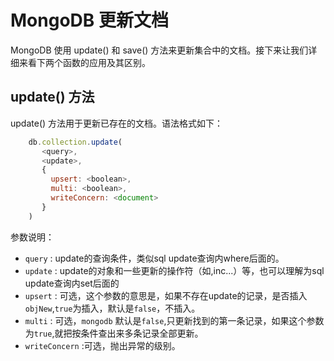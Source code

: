 # MongoDB 更新文档
MongoDB 使用 update() 和 save() 方法来更新集合中的文档。接下来让我们详细来看下两个函数的应用及其区别。
## update() 方法
update() 方法用于更新已存在的文档。语法格式如下：
``` javascript
	db.collection.update(
	   <query>,
	   <update>,
	   {
	     upsert: <boolean>,
	     multi: <boolean>,
	     writeConcern: <document>
	   }
	)
```
参数说明：
* `query` : update的查询条件，类似sql update查询内where后面的。
* `update` : update的对象和一些更新的操作符（如$,$inc...）等，也可以理解为sql update查询内set后面的
* `upsert` : 可选，这个参数的意思是，如果不存在update的记录，是否插入`objNew`,`true`为插入，默认是`false`，不插入。
* `multi` : 可选，`mongodb` 默认是`false`,只更新找到的第一条记录，如果这个参数为`true`,就把按条件查出来多条记录全部更新。
* `writeConcern` :可选，抛出异常的级别。